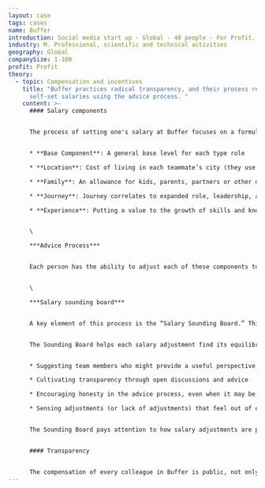 ```yaml
---
layout: case
tags: cases
name: Buffer
introduction: Social media start up - Global - 40 people - For Profit.
industry: M. Professional, scientific and technical activities
geography: Global
companySize: 1-100
profit: Profit
theory:
  - topic: Compensation and incentives
    title: "Buffer practices radical transparency, and their process relies on
      self-set salaries using the advice process. "
    content: >-
      #### Salary components


      The process of setting one's salary at Buffer focuses on a formula with 5 components:


      * **Base Component**: A general base level for each type role

      * **Location**: Cost of living in each teammate’s city (they use Numbeo to help with this)

      * **Family**: An allowance for kids, parents, partners or other dependents

      * **Journey**: Journey correlates to expanded role, leadership, and how often the teammate is sought out for advice

      * **Experience**: Putting a value to the growth of skills and knowledge that teammates accrue over time


      \

      ***Advice Process***


      Each person has the ability to adjust each of these components to what feels fair for their case, using the formula as a general guideline. For example, for the location component, if you're in a C bracket but are traveling for several months through quite a few B cities, you might decide to go somewhere in between those two.


      \

      ***Salary sounding board***


      A key element of this process is the “Salary Sounding Board.” This is a rotating group of team members whose role is to assist in finding an equilibrium for salary adjustments from a position of higher perspective.


      The Sounding Board helps each salary adjustment find its equilibrium through various methods, which could change depending on the situation. Some approaches could include:


      * Suggesting team members who might provide a useful perspective on a salary adjustment and who might not have been sought for advice or been heard yet

      * Cultivating transparency through open discussions and advice

      * Encouraging honesty in the advice process, even when it may be challenging (for example, if someone feels that a salary adjustment is too high)

      * Sensing adjustments (or lack of adjustments) that feel out of equilibrium


      The Sounding Board pays attention to how salary adjustments are proceeding across the entire company, to help the process stay healthy and encouraging while also balancing all perspectives and the overall financial wellbeing of Buffer.


      #### Transparency


      The compensation of every colleague in Buffer is public, not only to colleagues themselves, but even to the [outside world](https://buffer.com/transparency). ^[Courtney Seiter, colleague at Buffer, May 2015]
---
```

